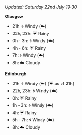 *Updated: Saturday 22nd July 19:30*

**Glasgow**

* 21h: :cyclone: Windy (:cloud:)
* 22h, 23h: :umbrella: Rainy
* 0h - 3h: :cyclone: Windy (:cloud:)
* 4h - 6h: :umbrella: Rainy
* 7h: :cyclone: Windy (:cloud:)
* 8h: :cloud: Cloudy

**Edinburgh**

* 21h: :cyclone: Windy (:cloud:) [:umbrella: as of 21h]
* 22h, 23h: :cyclone: Windy (:cloud:)
* 0h: :umbrella: Rainy
* 1h - 3h: :cyclone: Windy (:cloud:)
* 4h: :umbrella: Rainy
* 5h - 7h: :cyclone: Windy (:cloud:)
* 8h: :cloud: Cloudy
